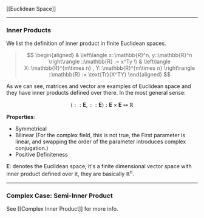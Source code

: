 [[Euclidean Space]]

---
### **Inner Products**

We list the definition of inner product in finite Euclidean spaces. 

> $$
> \begin{aligned}
>     & \left\langle 
>         x::\mathbb{R}^n, y::\mathbb{R}^n
>     \right\rangle
>     ::\mathbb{R} := 
>     x^Ty
>     \\
>     & \left\langle 
>         X::\mathbb{R}^{m\times n} , Y::\mathbb{R}^{m\times n}
>     \right\rangle ::\mathbb{R} := \text{Tr}(X^TY)
> \end{aligned}
> $$

As we can see, matrices and vector are examples of Euclidean space and they have inner products defined over there. In the most general sense: 

$$
\left\langle ::\mathbf{E},::\mathbf{E}  \right\rangle: \mathbf{E}\times \mathbf{E} \mapsto \mathbb{R}
$$

**Properties**: 

* Symmetrical
* Bilinear (For the complex field, this is not true, the First parameter is linear, and swapping the order of the parameter introduces complex conjugation.)
* Positive Definiteness

$\mathbf{E}:$ denotes the Euclidean space, it's a finite dimensional vector space with inner product defined over it, they are basically $\mathbb{R}^n$. 


---
### **Complex Case: Semi-Inner Product**

See [[Complex Inner Product]] for more info. 

